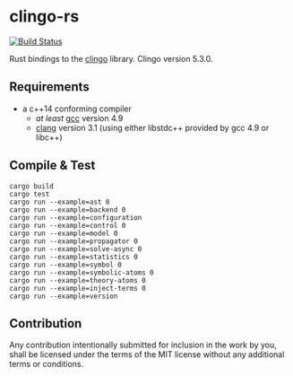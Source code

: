 # clingo-rs

[![Build Status](https://travis-ci.org/potassco/clingo-rs.svg?branch=master)](https://travis-ci.org/potassco/clingo-rs)

Rust bindings to the [clingo](https://github.com/potassco/clingo) library.
Clingo version 5.3.0.

## Requirements

- a c++14 conforming compiler
  - *at least* [gcc](https://gcc.gnu.org/) version 4.9
  - [clang](http://clang.llvm.org/) version 3.1 (using either libstdc++
    provided by gcc 4.9 or libc++)

## Compile & Test
    cargo build
    cargo test
    cargo run --example=ast 0
    cargo run --example=backend 0
    cargo run --example=configuration
    cargo run --example=control 0
    cargo run --example=model 0
    cargo run --example=propagator 0
    cargo run --example=solve-async 0
    cargo run --example=statistics 0
    cargo run --example=symbol 0
    cargo run --example=symbolic-atoms 0
    cargo run --example=theory-atoms 0
    cargo run --example=inject-terms 0
    cargo run --example=version

## Contribution

Any contribution intentionally submitted for inclusion in the work by you, shall be licensed under the terms of the MIT license without any additional terms or conditions.

